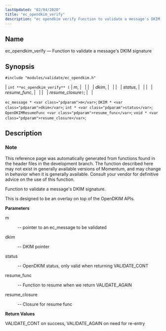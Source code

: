```yaml
---
lastUpdated: "02/04/2020"
title: "ec_opendkim_verify"
description: "ec opendkim verify Function to validate a message's DKIM signature int ec opendkim verify m dkim status resume func resume closure ec message m DKIM dkim int status Open DKIM Resume Func resume func void resume closure This reference page was automatically generated from functions found in the header files..."
---
```


<a name="apis.ec_opendkim_verify"></a> 
## Name

ec_opendkim_verify — Function to validate a message's DKIM signature

## Synopsis

`#include "modules/validate/ec_opendkim.h"`

| `int **ec_opendkim_verify** (` | <var class="pdparam">m</var>, |   |
|   | <var class="pdparam">dkim</var>, |   |
|   | <var class="pdparam">status</var>, |   |
|   | <var class="pdparam">resume_func</var>, |   |
|   | <var class="pdparam">resume_closure</var>`)`; |   |

`ec_message * <var class="pdparam">m</var>`;
`DKIM * <var class="pdparam">dkim</var>`;
`int * <var class="pdparam">status</var>`;
`OpenDKIMResumeFunc <var class="pdparam">resume_func</var>`;
`void * <var class="pdparam">resume_closure</var>`;<a name="idp50444272"></a> 
## Description

### Note

This reference page was automatically generated from functions found in the header files in the development branch. The function described here may not exist in generally available versions of Momentum, and may change in behavior when it is generally available. Consult your vendor for definitive advice on the use of this function.

Function to validate a message's DKIM signature.

This is designed to be an overlay on top of the OpenDKIM APIs.

**<a name="idp50447664"></a> Parameters**

<dl class="variablelist">

<dt>m</dt>

<dd>

-- pointer to an ec_message to be validated

</dd>

<dt>dkim</dt>

<dd>

-- DKIM pointer

</dd>

<dt>status</dt>

<dd>

-- OpenDKIM status, only valid when returning VALIDATE_CONT

</dd>

<dt>resume_func</dt>

<dd>

-- Function to resume when we return VALIDATE_AGAIN

</dd>

<dt>resume_closure</dt>

<dd>

-- Closure for resume func

</dd>

</dl>

**<a name="idp50457808"></a> Return Values**

VALIDATE_CONT on success, VALIDATE_AGAIN on need for re-entry